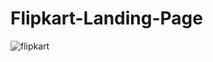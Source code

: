 ﻿# Flipkart-Landing-Page
 

![flipkart](https://github.com/user-attachments/assets/761c2828-4c3d-44dc-8b19-dbc73110c2bc)
